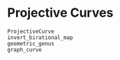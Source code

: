 # Projective Curves

```@docs
ProjectiveCurve
invert_birational_map
geometric_genus
graph_curve
```
